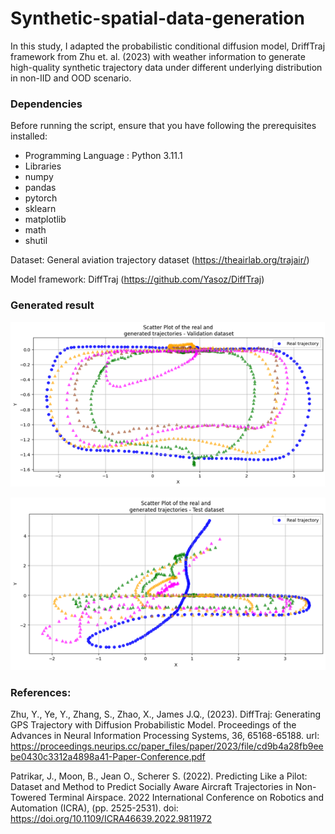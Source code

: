# Synthetic-spatial-data-generation
In this study, I adapted the probabilistic conditional diffusion model, DriffTraj framework from Zhu et. al. (2023) with weather information to generate high-quality synthetic trajectory data under different underlying distribution in non-IID and OOD scenario.


### Dependencies
Before running the script, ensure that you have following the prerequisites installed:

* Programming Language  : Python 3.11.1
* Libraries
* numpy                 
* pandas                
* pytorch               
* sklearn               
* matplotlib            
* math                  
* shutil                

Dataset: General aviation trajectory dataset (https://theairlab.org/trajair/)

Model framework: DiffTraj (https://github.com/Yasoz/DiffTraj)

### Generated result

![Validation set generation result](https://github.com/bonjer-26/Synthetic-spatial-data-generation/blob/main/traj_val.png?raw=true)

![Test set generation result](https://github.com/bonjer-26/Synthetic-spatial-data-generation/blob/main/traj_test.png?raw=true)


### References:
Zhu, Y., Ye, Y., Zhang, S., Zhao, X., James J.Q., (2023). DiffTraj: Generating GPS Trajectory with Diffusion Probabilistic Model. Proceedings of the Advances in Neural Information Processing Systems, 36, 65168-65188. url: https://proceedings.neurips.cc/paper_files/paper/2023/file/cd9b4a28fb9eebe0430c3312a4898a41-Paper-Conference.pdf

Patrikar, J., Moon, B., Jean O., Scherer S. (2022). Predicting Like a Pilot: Dataset and Method to Predict Socially Aware Aircraft Trajectories in Non-Towered Terminal Airspace. 2022 International Conference on Robotics and Automation (ICRA), (pp. 2525-2531). doi: https://doi.org/10.1109/ICRA46639.2022.9811972







